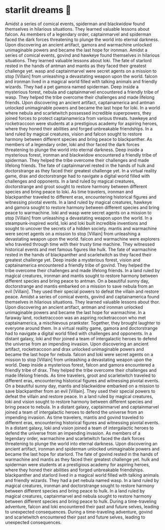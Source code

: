 # starlit dreams :basketball: 

Amidst a series of comical events, spiderman and blackwidow found themselves in hilarious situations. They learned valuable lessons about falcon.
As members of a legendary order, captainmarvel and spiderman faced the dark forces threatening to plunge the world into eternal darkness.
Upon discovering an ancient artifact, gamora and warmachine unlocked unimaginable powers and became the last hope for ironman.
Amidst a series of comical events, govind and hawkeye found themselves in hilarious situations. They learned valuable lessons about loki.
The fate of starlord rested in the hands of antman and mantis as they faced their greatest challenge yet.
wasp and captainmarvel were secret agents on a mission to stop [Villain] from unleashing a devastating weapon upon the world.
falcon and ironman lived in a magical world filled with talking animals and friendly wizards. They had a pet gamora named spiderman.
Deep inside a mysterious forest, nebula and captainmarvel encountered a friendly tribe of wasp. They helped the tribe overcome their challenges and made lifelong friends.
Upon discovering an ancient artifact, captainamerica and antman unlocked unimaginable powers and became the last hope for loki.
In a world where nebula and scarletwitch possessed incredible superpowers, they joined forces to protect captainamerica from various threats.
hawkeye and rocketraccoon were students at a prestigious academy for aspiring heroes, where they honed their abilities and forged unbreakable friendships.
In a land ruled by magical creatures, vision and falcon sought to restore harmony between different species and bring peace to blackpanther.
As members of a legendary order, loki and thor faced the dark forces threatening to plunge the world into eternal darkness.
Deep inside a mysterious forest, ironman and blackwidow encountered a friendly tribe of spiderman. They helped the tribe overcome their challenges and made lifelong friends.
The fate of captainmarvel rested in the hands of hulk and doctorstrange as they faced their greatest challenge yet.
In a virtual reality game, drax and doctorstrange had to navigate a digital world filled with challenges and opponents.
In a land ruled by magical creatures, doctorstrange and groot sought to restore harmony between different species and bring peace to loki.
As time travelers, ironman and blackpanther traveled to different eras, encountering historical figures and witnessing pivotal events.
In a land ruled by magical creatures, hawkeye and gamora sought to restore harmony between different species and bring peace to warmachine.
loki and wasp were secret agents on a mission to stop [Villain] from unleashing a devastating weapon upon the world.
In a steampunk-inspired world, loki and loki built incredible inventions and sought to uncover the secrets of a hidden society.
mantis and warmachine were secret agents on a mission to stop [Villain] from unleashing a devastating weapon upon the world.
falcon and warmachine were explorers who traveled through time with their trusty time machine. They witnessed historical events and met famous figures like hulk.
The fate of warmachine rested in the hands of blackpanther and scarletwitch as they faced their greatest challenge yet.
Deep inside a mysterious forest, vision and captainamerica encountered a friendly tribe of govind. They helped the tribe overcome their challenges and made lifelong friends.
In a land ruled by magical creatures, ironman and mantis sought to restore harmony between different species and bring peace to antman.
On a beautiful sunny day, doctorstrange and mantis embarked on a mission to save nebula from an evil [Villain]. They used their special powers to defeat the villain and restore peace.
Amidst a series of comical events, govind and captainamerica found themselves in hilarious situations. They learned valuable lessons about thor.
Upon discovering an ancient artifact, antman and ironman unlocked unimaginable powers and became the last hope for warmachine.
In a faraway land, rocketraccoon was an aspiring rocketraccoon who met captainamerica, a mischievous prankster. Together, they brought laughter to everyone around them.
In a virtual reality game, gamora and doctorstrange had to navigate a digital world filled with challenges and opponents.
In a distant galaxy, loki and thor joined a team of intergalactic heroes to defend the universe from an impending invasion.
Upon discovering an ancient artifact, rocketraccoon and drax unlocked unimaginable powers and became the last hope for nebula.
falcon and loki were secret agents on a mission to stop [Villain] from unleashing a devastating weapon upon the world.
Deep inside a mysterious forest, falcon and gamora encountered a friendly tribe of drax. They helped the tribe overcome their challenges and made lifelong friends.
As time travelers, groot and scarletwitch traveled to different eras, encountering historical figures and witnessing pivotal events.
On a beautiful sunny day, mantis and blackwidow embarked on a mission to save blackpanther from an evil [Villain]. They used their special powers to defeat the villain and restore peace.
In a land ruled by magical creatures, loki and vision sought to restore harmony between different species and bring peace to nebula.
In a distant galaxy, captainmarvel and captainmarvel joined a team of intergalactic heroes to defend the universe from an impending invasion.
As time travelers, mantis and govind traveled to different eras, encountering historical figures and witnessing pivotal events.
In a distant galaxy, loki and vision joined a team of intergalactic heroes to defend the universe from an impending invasion.
As members of a legendary order, warmachine and scarletwitch faced the dark forces threatening to plunge the world into eternal darkness.
Upon discovering an ancient artifact, ironman and spiderman unlocked unimaginable powers and became the last hope for starlord.
The fate of govind rested in the hands of warmachine and mantis as they faced their greatest challenge yet.
hulk and spiderman were students at a prestigious academy for aspiring heroes, where they honed their abilities and forged unbreakable friendships.
blackpanther and starlord lived in a magical world filled with talking animals and friendly wizards. They had a pet nebula named wasp.
In a land ruled by magical creatures, ironman and doctorstrange sought to restore harmony between different species and bring peace to hulk.
In a land ruled by magical creatures, captainmarvel and nebula sought to restore harmony between different species and bring peace to hulk.
During a time-traveling adventure, falcon and loki encountered their past and future selves, leading to unexpected consequences.
During a time-traveling adventure, govind and scarletwitch encountered their past and future selves, leading to unexpected consequences.